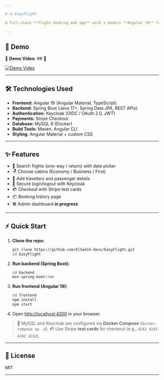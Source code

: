```yaml
---

# ✈️ EasyFlight

A full-stack **flight booking web app** with a modern **Angular 19** frontend and **Spring Boot** backend. It integrates **Keycloak** for authentication, **Stripe** for payments, and **MySQL** (Dockerized) for persistence.

---
```


## 🚀 Demo

🎥 **Demo Video**: ## 🚀 

[![Demo Video](https://img.youtube.com/vi/68IEWcIc3Us/maxresdefault.jpg)](https://youtu.be/68IEWcIc3Us)


---

## 🛠️ Technologies Used

* **Frontend:** Angular 19 (Angular Material, TypeScript)
* **Backend:** Spring Boot (Java 17+, Spring Data JPA, REST APIs)
* **Authentication:** Keycloak (OIDC / OAuth 2.0, JWT)
* **Payments:** Stripe Checkout
* **Database:** MySQL 8 (Docker)
* **Build Tools:** Maven, Angular CLI
* **Styling:** Angular Material + custom CSS

---

## ✨ Features

* 🔎 Search flights (one-way / return) with date picker
* 🪑 Choose cabins (Economy / Business / First)
* 👥 Add travellers and passenger details
* 🔐 Secure login/logout with Keycloak
* 💳 Checkout with Stripe test cards
* 📦 Booking history page
* 🛠️ Admin dashboard **in progress**

---

## ⚡ Quick Start

1. **Clone the repo:**

   ```bash
   git clone https://github.com/ElSedik-devs/EasyFlight.git
   cd EasyFlight
   ```
2. **Run backend (Spring Boot):**

   ```bash
   cd backend
   mvn spring-boot:run
   ```
3. **Run frontend (Angular 19):**

   ```bash
   cd frontend
   npm install
   npm start
   ```
4. Open [http://localhost:4200](http://localhost:4200) in your browser.

> 🐳 MySQL and Keycloak are configured via **Docker Compose** (`docker-compose up -d`).
> 💳 Use Stripe **test cards** for checkout (e.g., `4242 4242 4242 4242`).

---

## 📝 License

MIT

---
